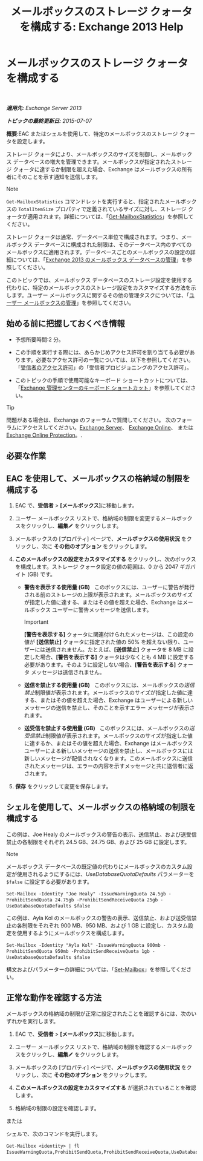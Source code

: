 ﻿---
title: 'メールボックスのストレージ クォータを構成する: Exchange 2013 Help'
TOCTitle: メールボックスのストレージ クォータを構成する
ms:assetid: 5f5fe292-c80e-4a0b-b3e6-e193ea5171d0
ms:mtpsurl: https://technet.microsoft.com/ja-jp/library/Aa998353(v=EXCHG.150)
ms:contentKeyID: 50555789
ms.date: 04/24/2018
mtps_version: v=EXCHG.150
ms.translationtype: HT
---

# メールボックスのストレージ クォータを構成する

 

_**適用先:** Exchange Server 2013_

_**トピックの最終更新日:** 2015-07-07_

**概要**:EAC またはシェルを使用して、特定のメールボックスのストレージ クォータを設定します。

ストレージ クォータにより、メールボックスのサイズを制御し、メールボックス データベースの増大を管理できます。メールボックスが指定されたストレージ クォータに達するか制限を超えた場合、Exchange はメールボックスの所有者にそのことを示す通知を送信します。


> [!NOTE]
> <CODE>Get-MailboxStatistics</CODE> コマンドレットを実行すると、指定されたメールボックスの <CODE>TotalItemSize</CODE> プロパティで定義されているサイズに対し、ストレージ クォータが適用されます。詳細については、「<A href="https://technet.microsoft.com/ja-jp/library/bb124612(v=exchg.150)">Get-MailboxStatistics</A>」を参照してください。



ストレージ クォータは通常、データベース単位で構成されます。つまり、メールボックス データベースに構成された制限は、そのデータベース内のすべてのメールボックスに適用されます。データベースごとのメールボックスの設定の詳細については、「[Exchange 2013 のメールボックス データベースの管理](manage-mailbox-databases-in-exchange-2013-exchange-2013-help.md)」を参照してください。

このトピックでは、メールボックス データベースのストレージ設定を使用する代わりに、特定のメールボックスのストレージ設定をカスタマイズする方法を示します。ユーザー メールボックスに関するその他の管理タスクについては、「[ユーザー メールボックスの管理](https://docs.microsoft.com/ja-jp/exchange/recipients-in-exchange-online/manage-user-mailboxes/manage-user-mailboxes)」を参照してください。

## 始める前に把握しておくべき情報

  - 予想所要時間:2 分。

  - この手順を実行する際には、あらかじめアクセス許可を割り当てる必要があります。必要なアクセス許可の一覧については、以下を参照してください。「[受信者のアクセス許可](recipients-permissions-exchange-2013-help.md)」の「受信者プロビジョニングのアクセス許可」。

  - このトピックの手順で使用可能なキーボード ショートカットについては、「[Exchange 管理センターのキーボード ショートカット](keyboard-shortcuts-in-the-exchange-admin-center-exchange-online-protection-help.md)」を参照してください。


> [!TIP]
> 問題がある場合は、Exchange のフォーラムで質問してください。 次のフォーラムにアクセスしてください。<A href="https://go.microsoft.com/fwlink/p/?linkid=60612">Exchange Server</A>、 <A href="https://go.microsoft.com/fwlink/p/?linkid=267542">Exchange Online</A>、 または <A href="https://go.microsoft.com/fwlink/p/?linkid=285351">Exchange Online Protection</A>。.



## 必要な作業

## EAC を使用して、メールボックスの格納域の制限を構成する

1.  EAC で、<strong>受信者</strong> \> <strong>\[メールボックス\]</strong>に移動します。

2.  ユーザー メールボックス リストで、格納域の制限を変更するメールボックスをクリックし、<strong>編集</strong>![編集アイコン](images/Bb124582.6f53ccb2-1f13-4c02-bea0-30690e6ea71d(EXCHG.150).gif "編集アイコン") をクリックします。

3.  メールボックスの \[プロパティ\] ページで、<strong>メールボックスの使用状況</strong> をクリックし、次に <strong>その他のオプション</strong> をクリックします。

4.  <strong>このメールボックスの設定をカスタマイズする</strong> をクリックし、次のボックスを構成します。ストレージ クォータ設定の値の範囲は、0 から 2047 ギガバイト (GB) です。
    
      - <strong>警告を表示する使用量 (GB)</strong>   このボックスには、ユーザーに警告が発行される前のストレージの上限が表示されます。メールボックスのサイズが指定した値に達する、またはその値を超えた場合、Exchange はメールボックス ユーザーに警告メッセージを送信します。
        

        > [!IMPORTANT]
        > <STRONG>[警告を表示する]</STRONG> クォータに関連付けられたメッセージは、この設定の値が <STRONG>[送信禁止]</STRONG> クォータに指定された値の 50% を超えない限り、ユーザーには送信されません。たとえば、<STRONG>[送信禁止]</STRONG> クォータを 8 MB に設定した場合、<STRONG>[警告を表示する]</STRONG> クォータは少なくとも 4 MB に設定する必要があります。そのように設定しない場合、<STRONG>[警告を表示する]</STRONG> クォータ メッセージは送信されません。

    
      - <strong>送信を禁止する使用量 (GB)</strong>   このボックスには、メールボックスの*送信禁止*制限値が表示されます。メールボックスのサイズが指定した値に達する、またはその値を超えた場合、Exchange はユーザーによる新しいメッセージの送信を禁止し、そのことを示すエラー メッセージが表示されます。
    
      - <strong>送受信を禁止する使用量 (GB)</strong>   このボックスには、メールボックスの*送受信禁止*制限値が表示されます。メールボックスのサイズが指定した値に達するか、またはその値を超えた場合、Exchange はメールボックス ユーザーによる新しいメッセージの送信を禁止し、メールボックスには新しいメッセージが配信されなくなります。このメールボックスに送信されたメッセージは、エラーの内容を示すメッセージと共に送信者に返されます。

5.  <strong>保存</strong> をクリックして変更を保存します。

## シェルを使用して、メールボックスの格納域の制限を構成する

この例は、Joe Healy のメールボックスの警告の表示、送信禁止、および送受信禁止の各制限をそれぞれ 24.5 GB、24.75 GB、および 25 GB に設定します。


> [!NOTE]
> メールボックス データベースの既定値の代わりにメールボックスのカスタム設定が使用されるようにするには、<EM>UseDatabaseQuotaDefaults</EM> パラメーターを <CODE>$false</CODE> に設定する必要があります。



    Set-Mailbox -Identity "Joe Healy" -IssueWarningQuota 24.5gb -ProhibitSendQuota 24.75gb -ProhibitSendReceiveQuota 25gb -UseDatabaseQuotaDefaults $false

この例は、Ayla Kol のメールボックスの警告の表示、送信禁止、および送受信禁止の各制限をそれぞれ 900 MB、950 MB、および 1 GB に設定し、カスタム設定を使用するようにメールボックスを構成します。

    Set-Mailbox -Identity "Ayla Kol" -IssueWarningQuota 900mb -ProhibitSendQuota 950mb -ProhibitSendReceiveQuota 1gb -UseDatabaseQuotaDefaults $false

構文およびパラメーターの詳細については、「[Set-Mailbox](https://technet.microsoft.com/ja-jp/library/bb123981\(v=exchg.150\))」を参照してください。

## 正常な動作を確認する方法

メールボックスの格納域の制限が正常に設定されたことを確認するには、次のいずれかを実行します。

1.  EAC で、<strong>受信者</strong> \> <strong>\[メールボックス\]</strong>に移動します。

2.  ユーザー メールボックス リストで、格納域の制限を確認するメールボックスをクリックし、<strong>編集</strong>![編集アイコン](images/Bb124582.6f53ccb2-1f13-4c02-bea0-30690e6ea71d(EXCHG.150).gif "編集アイコン") をクリックします。

3.  メールボックスの \[プロパティ\] ページで、<strong>メールボックスの使用状況</strong> をクリックし、次に <strong>その他のオプション</strong> をクリックします。

4.  <strong>このメールボックスの設定をカスタマイズする</strong> が選択されていることを確認します。

5.  格納域の制限の設定を確認します。

または

シェルで、次のコマンドを実行します。

    Get-Mailbox <identity> | fl IssueWarningQuota,ProhibitSendQuota,ProhibitSendReceiveQuota,UseDatabaseQuotaDefaults


